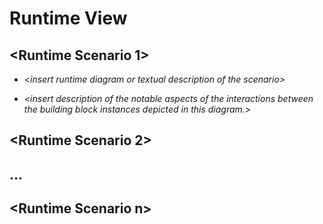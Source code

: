 # Runtime View

## &lt;Runtime Scenario 1>

- _&lt;insert runtime diagram or textual description of the scenario>_

- _&lt;insert description of the notable aspects of the interactions
  between the building block instances depicted in this diagram.>_

## &lt;Runtime Scenario 2>

## …

## &lt;Runtime Scenario n>
